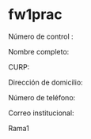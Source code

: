 # fw1prac

Número de control : 

Nombre completo: 

CURP: 

Dirección de domicilio: 

Número de teléfono:

Correo institucional: 

Rama1

